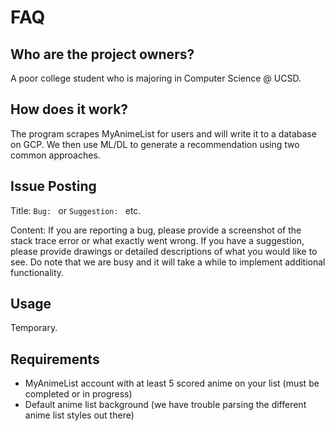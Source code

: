 # FAQ

## Who are the project owners?

A poor college student who is majoring in Computer Science @ UCSD.

## How does it work?

The program scrapes MyAnimeList for users and will write it to a database on GCP. We then use ML/DL to generate a recommendation using two common approaches.

## Issue Posting

Title: `Bug: ` or `Suggestion: ` etc.

Content: If you are reporting a bug, please provide a screenshot of the stack trace error or what exactly went wrong. If you have a suggestion, please provide drawings or detailed descriptions of what you would like to see. Do note that we are busy and it will take a while to implement additional functionality.

## Usage

Temporary.

## Requirements

- MyAnimeList account with at least 5 scored anime on your list (must be completed or in progress)
- Default anime list background (we have trouble parsing the different anime list styles out there)
